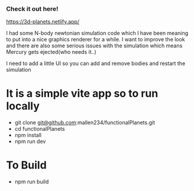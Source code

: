 ### Check it out here! 
https://3d-planets.netlify.app/

I had some N-body newtonian simulation code which I have been meaning to put into a nice graphics renderer for a while. I want to improve the look and there are also some serious issues with the simulation which means Mercury gets ejected(who needs it..)

I need to add a little UI so you can add and remove bodies and restart the simulation

# It is a simple vite app so to run locally
- git clone git@github.com:mallen234/functionalPlanets.git
- cd functionalPlanets
- npm install
- npm run dev

# To Build
- npm run build
